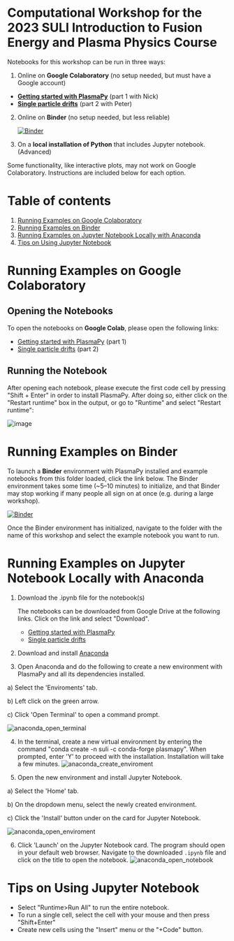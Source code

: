 # Computational Workshop for the 2023 SULI Introduction to Fusion Energy and Plasma Physics Course

Notebooks for this workshop can be run in three ways:

1. Online on **Google Colaboratory** (no setup needed, but must have a Google account)
  - [**Getting started with PlasmaPy**](https://colab.research.google.com/github/PlasmaPy/PlasmaPy-Demos/blob/main/2023-SULI/plasmapy-tutorial.ipynb) (part 1 with Nick)
  - [**Single particle drifts**](https://colab.research.google.com/github/PlasmaPy/PlasmaPy-Demos/blob/main/2023-SULI/single_particle_drifts.ipynb) (part 2 with Peter)

2. Online on **Binder** (no setup needed, but less reliable)

   [![Binder](https://mybinder.org/badge_logo.svg)](https://mybinder.org/v2/gh/PlasmaPy/PlasmaPy-Demos/main)

3. On a **local installation of Python** that includes Jupyter notebook. (Advanced)

Some functionality, like interactive plots, may not work on Google Colaboratory. Instructions are included below for each option.


# Table of contents

1. [Running Examples on Google Colaboratory](#installation_google_colab)
2. [Running Examples on Binder](#installation_binder)
3. [Running Examples on Jupyter Notebook Locally with Anaconda](#installation_anaconda)
4. [Tips on Using Jupyter Notebook](#jupyter_tips)

# Running Examples on Google Colaboratory <a name="installation_google_colab"></a>

## Opening the Notebooks

To open the notebooks on **Google Colab**, please open the following links:

  - [Getting started with PlasmaPy](https://colab.research.google.com/github/PlasmaPy/PlasmaPy-Demos/blob/main/2023-SULI/plasmapy-tutorial.ipynb) (part 1)
  - [Single particle drifts](https://colab.research.google.com/github/PlasmaPy/PlasmaPy-Demos/blob/main/2023-SULI/single_particle_drifts.ipynb) (part 2)

## Running the Notebook

After opening each notebook, please execute the first code cell by pressing "Shift + Enter" in order to install PlasmaPy. After doing so, either click on the "Restart runtime" box in the output, or go to "Runtime" and select "Restart runtime":

![image](https://user-images.githubusercontent.com/32618747/162499118-ecdbe48d-06ed-49c7-9c76-ed0a8cc32255.png)

# Running Examples on Binder <a name="installation_binder"></a>

To launch a **Binder** environment with PlasmaPy installed and example notebooks from this folder loaded, click the link below. The Binder environment takes some time (~5–10 minutes) to initialize, and that Binder may stop working if many people all sign on at once (e.g. during a large workshop).

[![Binder](https://mybinder.org/badge_logo.svg)](https://mybinder.org/v2/gh/PlasmaPy/PlasmaPy-Demos/main)

Once the Binder environment has initialized, navigate to the folder with the name of this workshop and select the example notebook you want to run.

# Running Examples on Jupyter Notebook Locally with Anaconda <a name="installation_anaconda"></a>
1. Download the .ipynb file for the notebook(s)

   The notebooks can be downloaded from Google Drive at the following links. Click on the link and select "Download".

   - [Getting started with PlasmaPy](https://drive.google.com/file/d/1xf4M64Xp6e2tfo17W2Pm_6B1jzPy4L36/view?usp=sharing)
   - [Single particle drifts](https://drive.google.com/file/d/1tAXZOF3_TD5CBMsE_6eDdP_-M95_vcRD/view?usp=sharing)

2. Download and install [Anaconda](https://www.anaconda.com/download)

3. Open Anaconda and do the following to create a new environment with PlasmaPy and all its dependencies installed.

  a) Select the 'Enviroments' tab.

  b) Left click on the green arrow.

  c) Click 'Open Terminal' to open a command prompt.

![anaconda_open_terminal](https://github.com/PlasmaPy/PlasmaPy-Demos/assets/32618747/a3054200-13ff-4d85-937e-0b379976536f)


4.  In the terminal, create a new virtual environment by entering the command "conda create -n suli -c conda-forge plasmapy". When prompted, enter 'Y' to proceed with the installation. Installation will take a few minutes.
![anaconda_create_enviroment](https://github.com/PlasmaPy/PlasmaPy-Demos/assets/32618747/866e38f9-f5b4-4f0d-adfd-9ac2377c3ba9)

5. Open the new environment and install Jupyter Notebook.

  a) Select the 'Home' tab.

  b) On the dropdown menu, select the newly created environment.

  c) Click the 'Install' button under on the card for Jupyter Notebook.

![anaconda_open_enviroment](https://github.com/PlasmaPy/PlasmaPy-Demos/assets/32618747/cb23fa79-3f35-4f4b-8df1-7b6cb16d3af2)

6. Click 'Launch' on the Jupyter Notebook card. The program should open in your default web browser. Navigate to the downloaded `.ipynb` file and click on the title to open the notebook. ![anaconda_open_notebook](https://github.com/PlasmaPy/PlasmaPy-Demos/assets/32618747/67fa8cf0-4d92-4dc9-bee0-175dcd1d7f0f)

# Tips on Using Jupyter Notebook <a name="jupyter_tips"></a>

- Select "Runtime>Run All" to run the entire notebook.
- To run a single cell, select the cell with your mouse and then press "Shift+Enter"
- Create new cells using the "Insert" menu or the "+Code" button.
